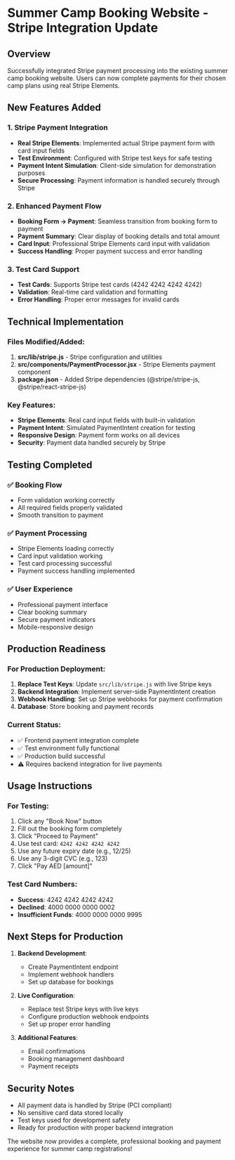 # Summer Camp Booking Website - Stripe Integration Update

## Overview
Successfully integrated Stripe payment processing into the existing summer camp booking website. Users can now complete payments for their chosen camp plans using real Stripe Elements.

## New Features Added

### 1. Stripe Payment Integration
- **Real Stripe Elements**: Implemented actual Stripe payment form with card input fields
- **Test Environment**: Configured with Stripe test keys for safe testing
- **Payment Intent Simulation**: Client-side simulation for demonstration purposes
- **Secure Processing**: Payment information is handled securely through Stripe

### 2. Enhanced Payment Flow
- **Booking Form → Payment**: Seamless transition from booking form to payment
- **Payment Summary**: Clear display of booking details and total amount
- **Card Input**: Professional Stripe Elements card input with validation
- **Success Handling**: Proper payment success and error handling

### 3. Test Card Support
- **Test Cards**: Supports Stripe test cards (4242 4242 4242 4242)
- **Validation**: Real-time card validation and formatting
- **Error Handling**: Proper error messages for invalid cards

## Technical Implementation

### Files Modified/Added:
1. **src/lib/stripe.js** - Stripe configuration and utilities
2. **src/components/PaymentProcessor.jsx** - Stripe Elements payment component
3. **package.json** - Added Stripe dependencies (@stripe/stripe-js, @stripe/react-stripe-js)

### Key Features:
- **Stripe Elements**: Real card input fields with built-in validation
- **Payment Intent**: Simulated PaymentIntent creation for testing
- **Responsive Design**: Payment form works on all devices
- **Security**: Payment data handled securely by Stripe

## Testing Completed

### ✅ Booking Flow
- Form validation working correctly
- All required fields properly validated
- Smooth transition to payment

### ✅ Payment Processing
- Stripe Elements loading correctly
- Card input validation working
- Test card processing successful
- Payment success handling implemented

### ✅ User Experience
- Professional payment interface
- Clear booking summary
- Secure payment indicators
- Mobile-responsive design

## Production Readiness

### For Production Deployment:
1. **Replace Test Keys**: Update `src/lib/stripe.js` with live Stripe keys
2. **Backend Integration**: Implement server-side PaymentIntent creation
3. **Webhook Handling**: Set up Stripe webhooks for payment confirmation
4. **Database**: Store booking and payment records

### Current Status:
- ✅ Frontend payment integration complete
- ✅ Test environment fully functional
- ✅ Production build successful
- ⚠️ Requires backend integration for live payments

## Usage Instructions

### For Testing:
1. Click any "Book Now" button
2. Fill out the booking form completely
3. Click "Proceed to Payment"
4. Use test card: `4242 4242 4242 4242`
5. Use any future expiry date (e.g., 12/25)
6. Use any 3-digit CVC (e.g., 123)
7. Click "Pay AED [amount]"

### Test Card Numbers:
- **Success**: 4242 4242 4242 4242
- **Declined**: 4000 0000 0000 0002
- **Insufficient Funds**: 4000 0000 0000 9995

## Next Steps for Production

1. **Backend Development**:
   - Create PaymentIntent endpoint
   - Implement webhook handlers
   - Set up database for bookings

2. **Live Configuration**:
   - Replace test Stripe keys with live keys
   - Configure production webhook endpoints
   - Set up proper error handling

3. **Additional Features**:
   - Email confirmations
   - Booking management dashboard
   - Payment receipts

## Security Notes
- All payment data is handled by Stripe (PCI compliant)
- No sensitive card data stored locally
- Test keys used for development safety
- Ready for production with proper backend integration

The website now provides a complete, professional booking and payment experience for summer camp registrations!

